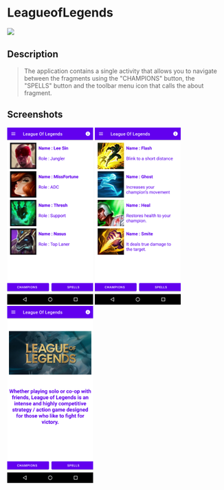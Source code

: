 # LeagueofLegends

<img src="app/src/main/res/drawable/league_of_legends_league_of_legend_m7.gif" width="498">

## Description

> The application contains a single activity that
> allows you to navigate between the fragments using
> the "CHAMPIONS" button, the "SPELLS" button and
> the toolbar menu icon that calls the about fragment.


## Screenshots

<img src="app/docs/Screenshot_1633789739.png" width="200"> <img src="app/docs/Screenshot_1633789742.png" width="200">
<img src="app/docs/Screenshot_1633789745.png" width="200">
